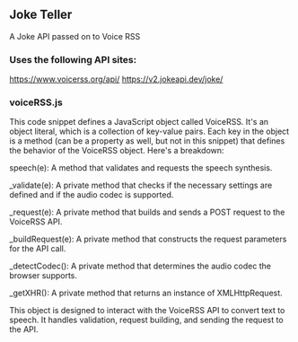## Joke Teller
A Joke API passed on to Voice RSS 

### Uses the following API sites:
https://www.voicerss.org/api/
https://v2.jokeapi.dev/joke/


### voiceRSS.js
This code snippet defines a JavaScript object called VoiceRSS. It's an object literal, which is a collection of key-value pairs. Each key in the object is a method (can be a property as well, but not in this snippet) that defines the behavior of the VoiceRSS object. Here's a breakdown:

speech(e): A method that validates and requests the speech synthesis.

_validate(e): A private method that checks if the necessary settings are defined and if the audio codec is supported.

_request(e): A private method that builds and sends a POST request to the VoiceRSS API.

_buildRequest(e): A private method that constructs the request parameters for the API call.

_detectCodec(): A private method that determines the audio codec the browser supports.

_getXHR(): A private method that returns an instance of XMLHttpRequest.

This object is designed to interact with the VoiceRSS API to convert text to speech. It handles validation, request building, and sending the request to the API.

